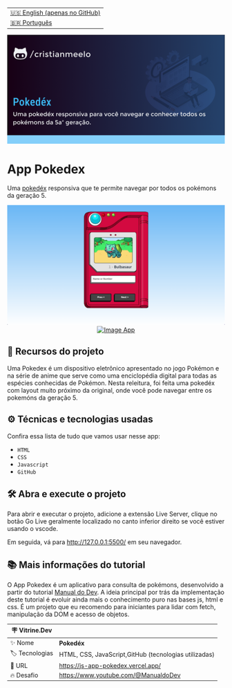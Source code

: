 <table align="right">
  <tr>
    <td>
      <a href="README-en.md">🇺🇸 English (apenas no GitHub)</a>
    </td>
  </tr>
  <tr>
    <td>
      <a href="README.md">🇧🇷 Português</a>
    </td>
  </tr>
</table>

![](https://github.com/cristianmeelo/js-app-pokedex/blob/main/thumbnail.png?raw=true#vitrinedev)

# App Pokedex

Uma [pokedéx](https://pokemon.fandom.com/pt-br/wiki/Pok%C3%A9dex) responsiva que te permite navegar por todos os pokémons da geração 5.

<img src="screencapture.png" alt="Image App" >
<div align="center">
<a href="https://js-app-pokedex.vercel.app/">
  <img src="https://img.shields.io/badge/-confira%20aqui-lightgrey" alt="Image App" >
</a>
</div>

## 🔨 Recursos do projeto

Uma Pokedex é um dispositivo eletrônico apresentado no jogo Pokémon e na série de anime que serve como uma enciclopédia digital para todas as espécies conhecidas de Pokémon. Nesta releitura, foi feita uma pokedéx com layout muito próximo da original, onde você pode navegar entre os pokemóns da geração 5.

## ⚙️ Técnicas e tecnologias usadas

Confira essa lista de tudo que vamos usar nesse app:

- `HTML`
- `CSS`
- `Javascript`
- `GitHub`

## 🛠️ Abra e execute o projeto

Para abrir e executar o projeto, adicione a extensão Live Server, clique no botão Go Live geralmente localizado no canto inferior direito se você estiver usando o vscode.

Em seguida, vá para http://127.0.0.1:5500/ em seu navegador.

## 📚 Mais informações do tutorial

O App Pokedex é um aplicativo para consulta de pokémons, desenvolvido a partir do tutorial [Manual do Dev](https://www.youtube.com/@ManualdoDev). A ideia principal por trás da implementação deste tutorial é evoluir ainda mais o conhecimento puro nas bases js, html e css. É um projeto que eu recomendo para iniciantes para lidar com fetch, manipulação da DOM e acesso de objetos.

| :placard: Vitrine.Dev |                                                       |
| --------------------- | ----------------------------------------------------- |
| :sparkles: Nome       | **Pokedéx**                                           |
| :label: Tecnologias   | HTML, CSS, JavaScript,GitHub (tecnologias utilizadas) |
| :rocket: URL          | https://js-app-pokedex.vercel.app/                    |
| :fire: Desafio        | https://www.youtube.com/@ManualdoDev                  |
